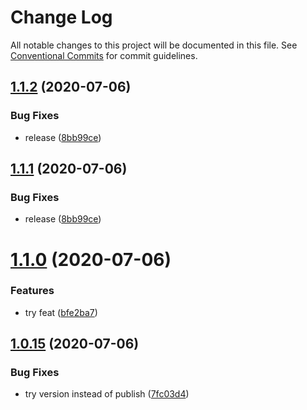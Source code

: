 # Change Log

All notable changes to this project will be documented in this file.
See [Conventional Commits](https://conventionalcommits.org) for commit guidelines.

## [1.1.2](https://github.com/seeliang/project-lerna/compare/@seeliang/dummy@1.1.0...@seeliang/dummy@1.1.2) (2020-07-06)


### Bug Fixes

* release ([8bb99ce](https://github.com/seeliang/project-lerna/commit/8bb99ce6d49945d0d1533880ddf2be2e60dae30e))





## [1.1.1](https://github.com/seeliang/project-lerna/compare/@seeliang/dummy@1.1.0...@seeliang/dummy@1.1.1) (2020-07-06)


### Bug Fixes

* release ([8bb99ce](https://github.com/seeliang/project-lerna/commit/8bb99ce6d49945d0d1533880ddf2be2e60dae30e))





# [1.1.0](https://github.com/seeliang/project-lerna/compare/@seeliang/dummy@1.0.15...@seeliang/dummy@1.1.0) (2020-07-06)


### Features

* try feat ([bfe2ba7](https://github.com/seeliang/project-lerna/commit/bfe2ba7d0d7639ad52e2f5fbf3932da96ccc8a5b))





## [1.0.15](https://github.com/seeliang/project-lerna/compare/@seeliang/dummy@1.0.14...@seeliang/dummy@1.0.15) (2020-07-06)


### Bug Fixes

* try version instead of publish ([7fc03d4](https://github.com/seeliang/project-lerna/commit/7fc03d45046d2a9ab43c7341305afae9821e4fd6))
